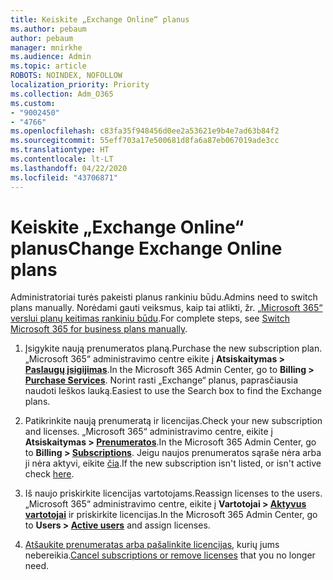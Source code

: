 ```yaml
---
title: Keiskite „Exchange Online“ planus
ms.author: pebaum
author: pebaum
manager: mnirkhe
ms.audience: Admin
ms.topic: article
ROBOTS: NOINDEX, NOFOLLOW
localization_priority: Priority
ms.collection: Adm_O365
ms.custom:
- "9002450"
- "4766"
ms.openlocfilehash: c83fa35f948456d0ee2a53621e9b4e7ad63b84f2
ms.sourcegitcommit: 55eff703a17e500681d8fa6a87eb067019ade3cc
ms.translationtype: HT
ms.contentlocale: lt-LT
ms.lasthandoff: 04/22/2020
ms.locfileid: "43706871"
---
```

# <a name="change-exchange-online-plans"></a><span data-ttu-id="35837-102">Keiskite „Exchange Online“ planus</span><span class="sxs-lookup"><span data-stu-id="35837-102">Change Exchange Online plans</span></span>

<span data-ttu-id="35837-103">Administratoriai turės pakeisti planus rankiniu būdu.</span><span class="sxs-lookup"><span data-stu-id="35837-103">Admins need to switch plans manually.</span></span> <span data-ttu-id="35837-104">Norėdami gauti veiksmus, kaip tai atlikti, žr. [„Microsoft 365“ verslui planų keitimas rankiniu būdu](https://docs.microsoft.com/microsoft-365/commerce/subscriptions/switch-plans-manually?view=o365-worldwide).</span><span class="sxs-lookup"><span data-stu-id="35837-104">For complete steps, see [Switch Microsoft 365 for business plans manually](https://docs.microsoft.com/microsoft-365/commerce/subscriptions/switch-plans-manually?view=o365-worldwide).</span></span>

1. <span data-ttu-id="35837-105">Įsigykite naują prenumeratos planą.</span><span class="sxs-lookup"><span data-stu-id="35837-105">Purchase the new subscription plan.</span></span> <span data-ttu-id="35837-106">„Microsoft 365“ administravimo centre eikite į **Atsiskaitymas > [Paslaugų įsigijimas](https://go.microsoft.com/fwlink/p/?linkid=868433)**.</span><span class="sxs-lookup"><span data-stu-id="35837-106">In the Microsoft 365 Admin Center, go to **Billing > [Purchase Services](https://go.microsoft.com/fwlink/p/?linkid=868433)**.</span></span> <span data-ttu-id="35837-107">Norint rasti „Exchange“ planus, paprasčiausia naudoti Ieškos lauką.</span><span class="sxs-lookup"><span data-stu-id="35837-107">Easiest to use the Search box to find the Exchange plans.</span></span>

2. <span data-ttu-id="35837-108">Patikrinkite naują prenumeratą ir licencijas.</span><span class="sxs-lookup"><span data-stu-id="35837-108">Check your new subscription and licenses.</span></span> <span data-ttu-id="35837-109">„Microsoft 365“ administravimo centre, eikite į **Atsiskaitymas > [Prenumeratos](https://go.microsoft.com/fwlink/p/?linkid=842054)**.</span><span class="sxs-lookup"><span data-stu-id="35837-109">In the Microsoft 365 Admin Center, go to **Billing > [Subscriptions](https://go.microsoft.com/fwlink/p/?linkid=842054)**.</span></span> <span data-ttu-id="35837-110">Jeigu naujos prenumeratos sąraše nėra arba ji nėra aktyvi, eikite [čia](https://docs.microsoft.com/microsoft-365/commerce/subscriptions/switch-plans-manually?view=o365-worldwide#the-new-subscription-isnt-listed-or-isnt-active).</span><span class="sxs-lookup"><span data-stu-id="35837-110">If the new subscription isn't listed, or isn't active check [here](https://docs.microsoft.com/microsoft-365/commerce/subscriptions/switch-plans-manually?view=o365-worldwide#the-new-subscription-isnt-listed-or-isnt-active).</span></span>

3. <span data-ttu-id="35837-111">Iš naujo priskirkite licencijas vartotojams.</span><span class="sxs-lookup"><span data-stu-id="35837-111">Reassign licenses to the users.</span></span> <span data-ttu-id="35837-112">„Microsoft 365“ administravimo centre, eikite į **Vartotojai > [Aktyvus vartotojai](https://go.microsoft.com/fwlink/p/?linkid=834822)** ir priskirkite licencijas.</span><span class="sxs-lookup"><span data-stu-id="35837-112">In the Microsoft 365 Admin Center, go to **Users > [Active users](https://go.microsoft.com/fwlink/p/?linkid=834822)** and assign licenses.</span></span>

4. <span data-ttu-id="35837-113">[Atšaukite prenumeratas arba pašalinkite licencijas](https://docs.microsoft.com/microsoft-365/commerce/subscriptions/switch-plans-manually?view=o365-worldwide#step-5-cancel-subscriptions-or-remove-licenses-that-you-no-longer-need-optional), kurių jums nebereikia.</span><span class="sxs-lookup"><span data-stu-id="35837-113">[Cancel subscriptions or remove licenses](https://docs.microsoft.com/microsoft-365/commerce/subscriptions/switch-plans-manually?view=o365-worldwide#step-5-cancel-subscriptions-or-remove-licenses-that-you-no-longer-need-optional) that you no longer need.</span></span>
